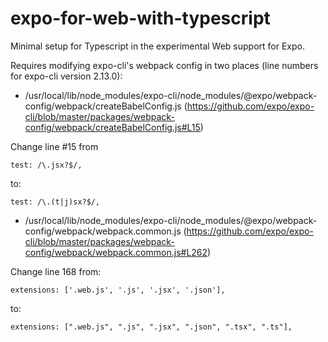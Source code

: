 # expo-for-web-with-typescript

Minimal setup for Typescript in the experimental Web support for Expo.

Requires modifying expo-cli's webpack config in two places (line numbers for expo-cli version 2.13.0):

- /usr/local/lib/node_modules/expo-cli/node_modules/@expo/webpack-config/webpack/createBabelConfig.js (https://github.com/expo/expo-cli/blob/master/packages/webpack-config/webpack/createBabelConfig.js#L15)

Change line #15 from

```
test: /\.jsx?$/,
```

to:

```
test: /\.(t|j)sx?$/,
```

- /usr/local/lib/node_modules/expo-cli/node_modules/@expo/webpack-config/webpack/webpack.common.js (https://github.com/expo/expo-cli/blob/master/packages/webpack-config/webpack/webpack.common.js#L262)

Change line 168 from:

```
extensions: ['.web.js', '.js', '.jsx', '.json'],
```

to:

```
extensions: [".web.js", ".js", ".jsx", ".json", ".tsx", ".ts"],
```
